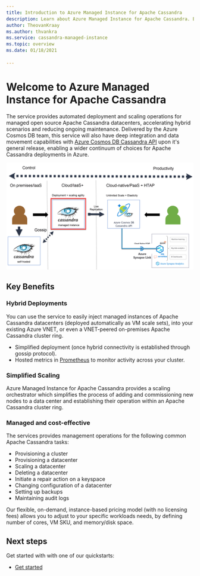 ```yaml
---
title: Introduction to Azure Managed Instance for Apache Cassandra
description: Learn about Azure Managed Instance for Apache Cassandra. Built by the Azure Cosmos DB team, this service manages deployment and scaling of native open source instances of Apache Cassandra in Azure. 
author: TheovanKraay
ms.author: thvankra
ms.service: cassandra-managed-instance
ms.topic: overview
ms.date: 01/18/2021

---
```


# Welcome to Azure Managed Instance for Apache Cassandra

The service provides automated deployment and scaling operations for managed open source Apache Cassandra datacenters, accelerating hybrid scenarios and reducing ongoing maintenance. Delivered by the Azure Cosmos DB team, this service will also have deep integration and data movement capabilities with [Azure Cosmos DB Cassandra API](https://docs.microsoft.com/azure/cosmos-db/cassandra-introduction) upon it's general release, enabling a wider continuum of choices for Apache Cassandra deployments in Azure. 

<!-- :::image type="content" source="./media/introduction/managed-instance-cassandra.png" alt-text="Azure Managed Instance for Apache Cassandra is a managed service for Apache Cassandra." border="false"::: -->
![Azure Managed Instance for Apache Cassandra is a managed service for Apache Cassandra.](./media/introduction/managed-instance-cassandra.png)



## Key Benefits

### Hybrid Deployments

You can use the service to easily inject managed instances of Apache Cassandra datacenters (deployed automatically as VM scale sets), into your existing Azure VNET, or even a VNET-peered on-premises Apache Cassandra cluster ring.

- Simplified deployment (once hybrid connectivity is established through gossip protocol).
- Hosted metrics in [Prometheus](https://prometheus.io/docs/introduction/overview/) to monitor activity across your cluster.

### Simplified Scaling

Azure Managed Instance for Apache Cassandra provides a scaling orchestrator which simplifies the process of adding and commissioning new nodes to a data center and establishing their operation within an Apache Cassandra cluster ring.


### Managed and cost-effective

The services provides management operations for the following common Apache Cassandra tasks:

- Provisioning a cluster
- Provisioning a datacenter
- Scaling a datacenter
- Deleting a datacenter
- Initiate a repair action on a keyspace
- Changing configuration of a datacenter
- Setting up backups
- Maintaining audit logs

Our flexible, on-demand, instance-based pricing model (with no licensing fees) allows you to adjust to your specific workloads needs, by defining number of cores, VM SKU, and memory/disk space.

## Next steps

Get started with with one of our quickstarts:

- [Get started](quickstart.md)

